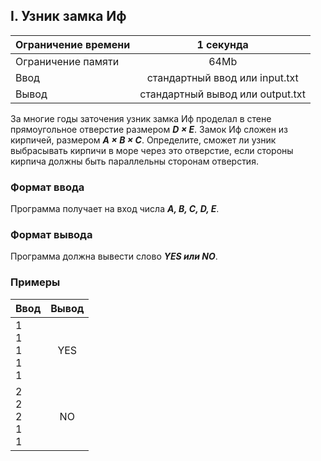 ## I. Узник замка Иф

| Ограничение времени  |            1 секунда             |
|----------------------|:--------------------------------:|
| Ограничение памяти   |               64Mb               |
| Ввод                 |  стандартный ввод или input.txt  |
| Вывод                | стандартный вывод или output.txt |

За многие годы заточения узник замка Иф проделал в стене прямоугольное отверстие размером **_D × E_**. 
Замок Иф сложен из кирпичей, размером **_A × B × C_**. Определите, сможет ли узник выбрасывать кирпичи в
море через это отверстие, если стороны кирпича должны быть параллельны сторонам отверстия.

### Формат ввода

Программа получает на вход числа **_A, B, C, D, E_**.

### Формат вывода

Программа должна вывести слово **_YES или NO_**.

### Примеры

| Ввод                  | Вывод |
|-----------------------|:-----:|
| 1<br>1<br>1<br>1<br>1 |  YES  |
| 2<br>2<br>2<br>1<br>1 |  NO   |

